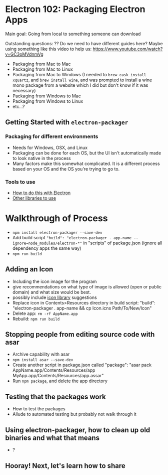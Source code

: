 # Electron 102: Packaging Electron Apps

Main goal: Going from local to something someone can download

Outstanding questions: 
?? Do we need to have different guides here?
Maybe using something like this video to help us: https://www.youtube.com/watch?v=GC3oMVdnmVg
- Packaging from Mac to Mac
- Packaging from Mac to Linux
- Packaging from Mac to Windows (I needed to `brew cask install xquartz`, and `brew install wine`, and was prompted to install a wine mono package from a website which I did but don't know if it was necessary)
- Packaging from Windows to Mac
- Packaging from Windows to Linux
- etc...?

## Getting Started with `electron-packager`

  ### Packaging for different environments
  - Needs for Windows, OSX, and Linux
  - Packaging can be done for each OS, but the UI isn't automatically made to look native in the process
  - Many factors make this somewhat complicated. It is a different process based on your OS and the OS you're trying to go to.

  ### Tools to use
  - [How to do this with Electron](https://github.com/electron/electron/blob/master/docs/tutorial/application-packaging.md)
  - [Other libraries to use](https://github.com/electron-userland/electron-packager)


# Walkthrough of Process
- `npm install electron-packager --save-dev`
- Add build script `"build": "electron-packager . app-name --ignore=node_modules/electron-*"` in "scripts" of package.json (ignore all dependency apps the same way)
- `npm run build`


## Adding an Icon
- Including the icon image for the program
- give recommendations on what type of image is allowed (open or public domain) and what size would be best.
- possibly include [icon library](https://useiconic.com/open) suggestions
- Replace icon in Contents>Resources directory in build script: "build": "electron-packager . app-name && cp Icon.icns Path/To/New/Icon"
- Delete app: `rm -rf AppName.app`
- Rebuild: `npm run build`

## Stopping people from editing source code with asar
- Archive capability with asar
- `npm install asar --save-dev`
- Create another script in package.json called "package": "asar pack AppName.app/Contents/Resources/app MyApp.app/Contents/Resources/app.assar"
- Run `npm package`, and delete the app directory

## Testing that the packages work
- How to test the packages
- Allude to automated testing but probably not walk through it

## Using electron-packager, how to clean up old binaries and what that means
- ?

## Hooray! Next, let's learn how to share
